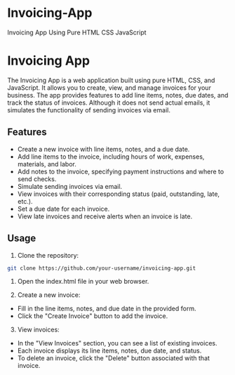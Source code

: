 # Invoicing-App
 Invoicing App Using Pure HTML CSS JavaScript

# Invoicing App

The Invoicing App is a web application built using pure HTML, CSS, and JavaScript. It allows you to create, view, and manage invoices for your business. The app provides features to add line items, notes, due dates, and track the status of invoices. Although it does not send actual emails, it simulates the functionality of sending invoices via email.

## Features

- Create a new invoice with line items, notes, and a due date.
- Add line items to the invoice, including hours of work, expenses, materials, and labor.
- Add notes to the invoice, specifying payment instructions and where to send checks.
- Simulate sending invoices via email.
- View invoices with their corresponding status (paid, outstanding, late, etc.).
- Set a due date for each invoice.
- View late invoices and receive alerts when an invoice is late.

## Usage

1. Clone the repository:

```bash
git clone https://github.com/your-username/invoicing-app.git

```
1. Open the index.html file in your web browser.

2. Create a new invoice:

- Fill in the line items, notes, and due date in the provided form.
- Click the "Create Invoice" button to add the invoice.
3. View invoices:

- In the "View Invoices" section, you can see a list of existing invoices.
- Each invoice displays its line items, notes, due date, and status.
- To delete an invoice, click the "Delete" button associated with that invoice.

